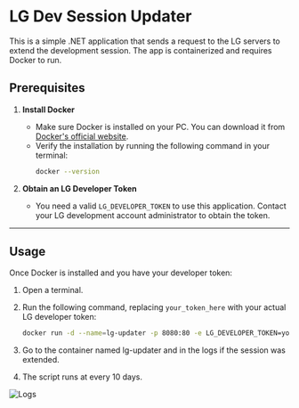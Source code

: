 # LG Dev Session Updater

This is a simple .NET application that sends a request to the LG servers to extend the development session. The app is containerized and requires Docker to run.

## Prerequisites

1. **Install Docker**
   - Make sure Docker is installed on your PC. You can download it from [Docker's official website](https://www.docker.com/products/docker-desktop).
   - Verify the installation by running the following command in your terminal:
     ```bash
     docker --version
     ```

2. **Obtain an LG Developer Token**
   - You need a valid `LG_DEVELOPER_TOKEN` to use this application. Contact your LG development account administrator to obtain the token.

---

## Usage

Once Docker is installed and you have your developer token:

1. Open a terminal.
2. Run the following command, replacing `your_token_here` with your actual LG developer token:

   ```bash
   docker run -d --name=lg-updater -p 8080:80 -e LG_DEVELOPER_TOKEN=your_token_here andreicostache99/lg-dev-updater:latest
3. Go to the container named lg-updater and in the logs if the session was extended.
4. The script runs at every 10 days.

![Logs](Untitled.png.png "Logs")